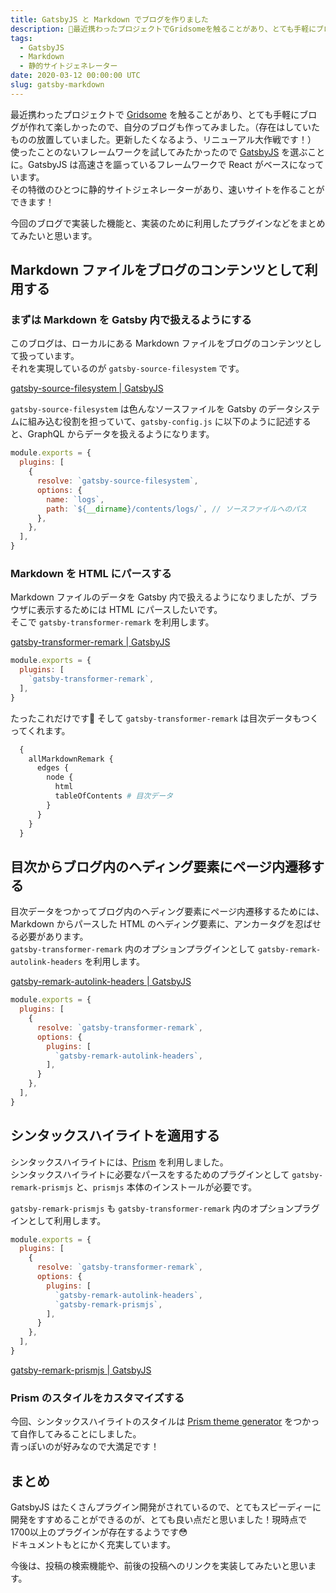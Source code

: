 ```yaml
---
title: GatsbyJS と Markdown でブログを作りました
description: 最近携わったプロジェクトでGridsomeを触ることがあり、とても手軽にブログが作れて楽しかったので、自分のブログも作ってみました。
tags:
  - GatsbyJS
  - Markdown
  - 静的サイトジェネレーター
date: 2020-03-12 00:00:00 UTC
slug: gatsby-markdown
---
```


最近携わったプロジェクトで [Gridsome](https://gridsome.org/) を触ることがあり、とても手軽にブログが作れて楽しかったので、自分のブログも作ってみました。（存在はしていたものの放置していました。更新したくなるよう、リニューアル大作戦です！）  
使ったことのないフレームワークを試してみたかったので [GatsbyJS](https://www.gatsbyjs.org/) を選ぶことに。GatsbyJS は高速さを謳っているフレームワークで React がベースになっています。  
その特徴のひとつに静的サイトジェネレーターがあり、速いサイトを作ることができます！  

今回のブログで実装した機能と、実装のために利用したプラグインなどをまとめてみたいと思います。  

## Markdown ファイルをブログのコンテンツとして利用する

### まずは Markdown を Gatsby 内で扱えるようにする

このブログは、ローカルにある Markdown ファイルをブログのコンテンツとして扱っています。  
それを実現しているのが `gatsby-source-filesystem` です。  

[gatsby-source-filesystem | GatsbyJS](https://www.gatsbyjs.org/packages/gatsby-source-filesystem/#gatsby-source-filesystem)

`gatsby-source-filesystem` は色んなソースファイルを Gatsby のデータシステムに組み込む役割を担っていて、`gatsby-config.js` に以下のように記述すると、GraphQL からデータを扱えるようになります。

```javascript:gatsby-config.js
module.exports = {
  plugins: [
    {
      resolve: `gatsby-source-filesystem`,
      options: {
        name: `logs`,
        path: `${__dirname}/contents/logs/`, // ソースファイルへのパス
      },
    },
  ],
}
```

### Markdown を HTML にパースする

Markdown ファイルのデータを Gatsby 内で扱えるようになりましたが、ブラウザに表示するためには HTML にパースしたいです。  
そこで `gatsby-transformer-remark` を利用します。  

[gatsby-transformer-remark | GatsbyJS](https://www.gatsbyjs.org/packages/gatsby-transformer-remark/)

```javascript:gatsby-config.js
module.exports = {
  plugins: [
    `gatsby-transformer-remark`,
  ],
}
```

たったこれだけです🎉
そして `gatsby-transformer-remark` は目次データもつくってくれます。  

```GraphQL
  {
    allMarkdownRemark {
      edges {
        node {
          html
          tableOfContents # 目次データ
        }
      }
    }
  }
```

## 目次からブログ内のヘディング要素にページ内遷移する

目次データをつかってブログ内のヘディング要素にページ内遷移するためには、Markdown からパースした HTML のヘディング要素に、アンカータグを忍ばせる必要があります。  
`gatsby-transformer-remark` 内のオプションプラグインとして `gatsby-remark-autolink-headers` を利用します。  

[gatsby-remark-autolink-headers | GatsbyJS](https://www.gatsbyjs.org/packages/gatsby-remark-autolink-headers/)

```javascript:gatsby-config.js
module.exports = {
  plugins: [
    {
      resolve: `gatsby-transformer-remark`,
      options: {
        plugins: [
          `gatsby-remark-autolink-headers`,
        ],
      }
    },
  ],
}
```

## シンタックスハイライトを適用する

シンタックスハイライトには、[Prism](https://prismjs.com/) を利用しました。  
シンタックスハイライトに必要なパースをするためのプラグインとして `gatsby-remark-prismjs` と、`prismjs` 本体のインストールが必要です。  

`gatsby-remark-prismjs` も `gatsby-transformer-remark` 内のオプションプラグインとして利用します。  

```javascript:gatsby-config.js
module.exports = {
  plugins: [
    {
      resolve: `gatsby-transformer-remark`,
      options: {
        plugins: [
          `gatsby-remark-autolink-headers`,
          `gatsby-remark-prismjs`,
        ],
      }
    },
  ],
}
```

[gatsby-remark-prismjs | GatsbyJS](https://www.gatsbyjs.org/packages/gatsby-remark-prismjs/?=prismjs)

### Prism のスタイルをカスタマイズする

今回、シンタックスハイライトのスタイルは [Prism theme generator](http://k88hudson.github.io/syntax-highlighting-theme-generator/www/) をつかって自作してみることにしました。  
青っぽいのが好みなので大満足です！  

## まとめ

GatsbyJS はたくさんプラグイン開発がされているので、とてもスピーディーに開発をすすめることができるのが、とても良い点だと思いました！現時点で1700以上のプラグインが存在するようです😳  
ドキュメントもとにかく充実しています。  

今後は、投稿の検索機能や、前後の投稿へのリンクを実装してみたいと思います。
